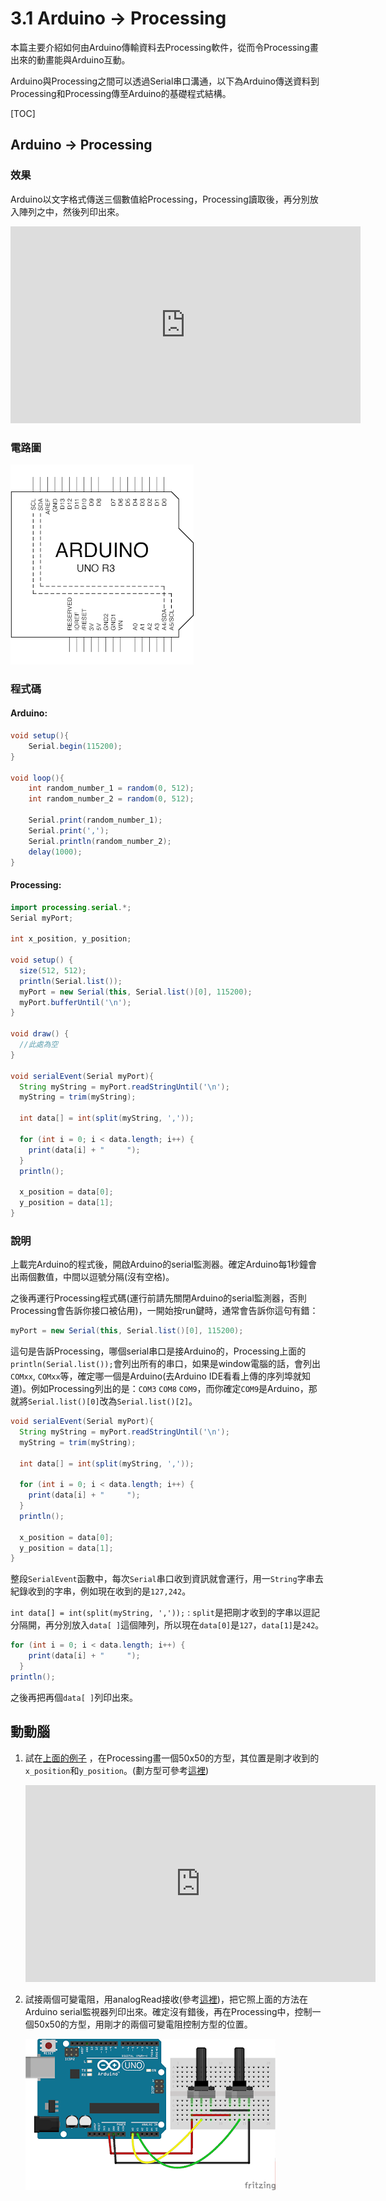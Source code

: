# 3.1 Arduino -> Processing

本篇主要介紹如何由Arduino傳輸資料去Processing軟件，從而令Processing畫出來的動畫能與Arduino互動。

Arduino與Processing之間可以透過Serial串口溝通，以下為Arduino傳送資料到Processing和Processing傳至Arduino的基礎程式結構。

[TOC]

## Arduino -> Processing

### 效果

Arduino以文字格式傳送三個數值給Processing，Processing讀取後，再分別放入陣列之中，然後列印出來。

<iframe width="560" height="315" src="https://www.youtube.com/embed/aEv9a7jZ05A" frameborder="0" allow="accelerometer; autoplay; encrypted-media; gyroscope; picture-in-picture" allowfullscreen></iframe>

### 電路圖

![arduino](./arduino.png)

### 程式碼

#### Arduino:

```Java
void setup(){
	Serial.begin(115200);
}

void loop(){
	int random_number_1 = random(0, 512);
	int random_number_2 = random(0, 512);

	Serial.print(random_number_1);
	Serial.print(',');
	Serial.println(random_number_2);
	delay(1000);
}
```

#### Processing:

```java
import processing.serial.*;
Serial myPort;

int x_position, y_position;

void setup() {
  size(512, 512);
  println(Serial.list());
  myPort = new Serial(this, Serial.list()[0], 115200);
  myPort.bufferUntil('\n');
}

void draw() {
  //此處為空
}

void serialEvent(Serial myPort){
  String myString = myPort.readStringUntil('\n');
  myString = trim(myString);

  int data[] = int(split(myString, ','));

  for (int i = 0; i < data.length; i++) {
    print(data[i] + "     ");
  }
  println();

  x_position = data[0];
  y_position = data[1];
}
```

### 說明

上載完Arduino的程式後，開啟Arduino的serial監測器。確定Arduino每1秒鐘會出兩個數值，中間以逗號分隔(沒有空格)。

之後再運行Processing程式碼(運行前請先關閉Arduino的serial監測器，否則Processing會告訴你接口被佔用)，一開始按run鍵時，通常會告訴你這句有錯：

```java
myPort = new Serial(this, Serial.list()[0], 115200);
```

這句是告訴Processing，哪個serial串口是接Arduino的，Processing上面的`println(Serial.list());`會列出所有的串口，如果是window電腦的話，會列出`COMxx`, `COMxx`等，確定哪一個是Arduino(去Arduino IDE看看上傳的序列埠就知道)。例如Processing列出的是：`COM3` `COM8` `COM9`，而你確定`COM9`是Arduino，那就將`Serial.list()[0]`改為`Serial.list()[2]`。

```java
void serialEvent(Serial myPort){
  String myString = myPort.readStringUntil('\n');
  myString = trim(myString);

  int data[] = int(split(myString, ','));

  for (int i = 0; i < data.length; i++) {
    print(data[i] + "     ");
  }
  println();

  x_position = data[0];
  y_position = data[1];
}
```

整段`SerialEvent`函數中，每次`Serial`串口收到資訊就會運行，用一`String`字串去紀錄收到的字串，例如現在收到的是`127,242`。

`int data[] = int(split(myString, ','));` : `split`是把剛才收到的字串以逗記分隔開，再分別放入`data[ ]`這個陣列，所以現在`data[0]`是`127`，`data[1]`是`242`。

```java
for (int i = 0; i < data.length; i++) {
    print(data[i] + "     ");
  }
println();
```

之後再把再個`data[ ]`列印出來。

## 動動腦

1. 試在[上面的例子](#效果) ，在Processing畫一個50x50的方型，其位置是剛才收到的`x_position`和`y_position`。(劃方型可參考[這裡](https://processing.org/reference/rect_.html))

	<iframe width="560" height="315" src="https://www.youtube.com/embed/JlDd2bfZlQ0" frameborder="0" allow="accelerometer; autoplay; encrypted-media; gyroscope; picture-in-picture" allowfullscreen></iframe>

2. 試接兩個可變電阻，用analogRead接收(參考[這裡](../1/content1_3.html#analogread))，把它照上面的方法在Arduino serial監視器列印出來。確定沒有錯後，再在Processing中，控制一個50x50的方型，用剛才的兩個可變電阻控制方型的位置。
	
	![breadbroad](./breadbroad.png)